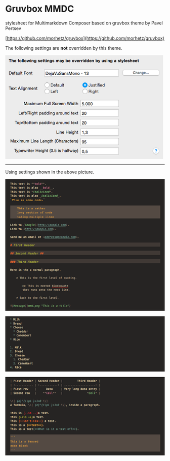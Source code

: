 # Gruvbox MMDC

stylesheet for Multimarkdown Composer based on gruvbox theme by Pavel Pertsev

[https://github.com/morhetz/gruvbox](https://github.com/morhetz/gruvbox)

The following settings are **not** overridden by this theme. 

![settings not overridden](images/settings.png)

-----------------------------------

Using settings shown in the above picture.

![basic multimarkdown](images/basic.png)

![lists](images/lists.png)

![tables, maths and critic markup](images/table_math_critic.png)
